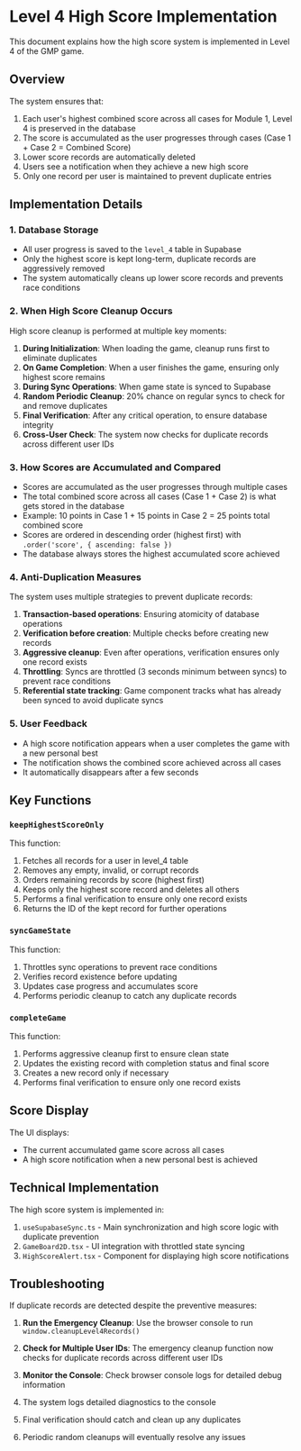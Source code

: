 # Level 4 High Score Implementation

This document explains how the high score system is implemented in Level 4 of the GMP game.

## Overview

The system ensures that:

1. Each user's highest combined score across all cases for Module 1, Level 4 is preserved in the database
2. The score is accumulated as the user progresses through cases (Case 1 + Case 2 = Combined Score)
3. Lower score records are automatically deleted
4. Users see a notification when they achieve a new high score
5. Only one record per user is maintained to prevent duplicate entries

## Implementation Details

### 1. Database Storage

- All user progress is saved to the `level_4` table in Supabase
- Only the highest score is kept long-term, duplicate records are aggressively removed
- The system automatically cleans up lower score records and prevents race conditions

### 2. When High Score Cleanup Occurs

High score cleanup is performed at multiple key moments:

1. **During Initialization**: When loading the game, cleanup runs first to eliminate duplicates
2. **On Game Completion**: When a user finishes the game, ensuring only highest score remains
3. **During Sync Operations**: When game state is synced to Supabase
4. **Random Periodic Cleanup**: 20% chance on regular syncs to check for and remove duplicates
5. **Final Verification**: After any critical operation, to ensure database integrity
6. **Cross-User Check**: The system now checks for duplicate records across different user IDs

### 3. How Scores are Accumulated and Compared

- Scores are accumulated as the user progresses through multiple cases
- The total combined score across all cases (Case 1 + Case 2) is what gets stored in the database
- Example: 10 points in Case 1 + 15 points in Case 2 = 25 points total combined score
- Scores are ordered in descending order (highest first) with `.order('score', { ascending: false })`
- The database always stores the highest accumulated score achieved

### 4. Anti-Duplication Measures

The system uses multiple strategies to prevent duplicate records:

1. **Transaction-based operations**: Ensuring atomicity of database operations
2. **Verification before creation**: Multiple checks before creating new records
3. **Aggressive cleanup**: Even after operations, verification ensures only one record exists
4. **Throttling**: Syncs are throttled (3 seconds minimum between syncs) to prevent race conditions
5. **Referential state tracking**: Game component tracks what has already been synced to avoid duplicate syncs

### 5. User Feedback

- A high score notification appears when a user completes the game with a new personal best
- The notification shows the combined score achieved across all cases
- It automatically disappears after a few seconds

## Key Functions

### `keepHighestScoreOnly`

This function:
1. Fetches all records for a user in level_4 table
2. Removes any empty, invalid, or corrupt records
3. Orders remaining records by score (highest first)
4. Keeps only the highest score record and deletes all others
5. Performs a final verification to ensure only one record exists
6. Returns the ID of the kept record for further operations

### `syncGameState`

This function:
1. Throttles sync operations to prevent race conditions
2. Verifies record existence before updating
3. Updates case progress and accumulates score
4. Performs periodic cleanup to catch any duplicate records

### `completeGame`

This function:
1. Performs aggressive cleanup first to ensure clean state
2. Updates the existing record with completion status and final score
3. Creates a new record only if necessary
4. Performs final verification to ensure only one record exists

## Score Display

The UI displays:
- The current accumulated game score across all cases
- A high score notification when a new personal best is achieved

## Technical Implementation

The high score system is implemented in:

1. `useSupabaseSync.ts` - Main synchronization and high score logic with duplicate prevention
2. `GameBoard2D.tsx` - UI integration with throttled state syncing
3. `HighScoreAlert.tsx` - Component for displaying high score notifications

## Troubleshooting

If duplicate records are detected despite the preventive measures:

1. **Run the Emergency Cleanup**: Use the browser console to run `window.cleanupLevel4Records()`
2. **Check for Multiple User IDs**: The emergency cleanup function now checks for duplicate records across different user IDs
3. **Monitor the Console**: Check browser console logs for detailed debug information

1. The system logs detailed diagnostics to the console
2. Final verification should catch and clean up any duplicates
3. Periodic random cleanups will eventually resolve any issues
